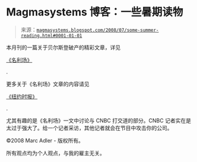 <!--yml

类别: 未分类

日期：2024-05-18 05:00:39

-->

# Magmasystems 博客：一些暑期读物

> 来源：[`magmasystems.blogspot.com/2008/07/some-summer-reading.html#0001-01-01`](http://magmasystems.blogspot.com/2008/07/some-summer-reading.html#0001-01-01)

本月刊的一篇关于贝尔斯登破产的精彩文章，详见

[《名利场》](http://www.vanityfair.com/politics/features/2008/08/bear_stearns200808)

.

更多关于《名利场》文章的内容请见

[《纽约时报》](http://dealbook.blogs.nytimes.com/2008/06/30/what-really-killed-bear-stearns/)

.

尤其有趣的是《名利场》一文中讨论与 CNBC 打交道的部分。CNBC 记者实在是太过于强大了。给一个记者采访，其他记者就会在节目中攻击你的公司。

©2008 Marc Adler - 版权所有。

所有观点均为个人观点，与我的雇主无关。
